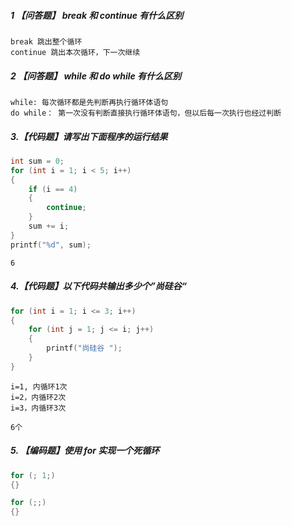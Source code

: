 ##### 1 【问答题】 break 和 continue 有什么区别

```
break 跳出整个循环
continue 跳出本次循环，下一次继续
```

##### 2 【问答题】 while 和 do while 有什么区别

```
while: 每次循环都是先判断再执行循环体语句
do while： 第一次没有判断直接执行循环体语句，但以后每一次执行也经过判断
```

##### 3.【代码题】请写出下面程序的运行结果

```c
int sum = 0;
for (int i = 1; i < 5; i++)
{
    if (i == 4)
    {
        continue;
    }
    sum += i; 
}
printf("%d", sum);
```

```
6
```

##### 4.【代码题】以下代码共输出多少个”尚硅谷“

```c
for (int i = 1; i <= 3; i++)
{
    for (int j = 1; j <= i; j++)
    {
        printf("尚硅谷 ");
    }
}
```

```
i=1, 内循环1次
i=2，内循环2次
i=3，内循环3次
```

```
6个
```

##### 5. 【编码题】使用 for 实现一个死循环

```c
for (; 1;)
{}
```

```c
for (;;)
{}
```





